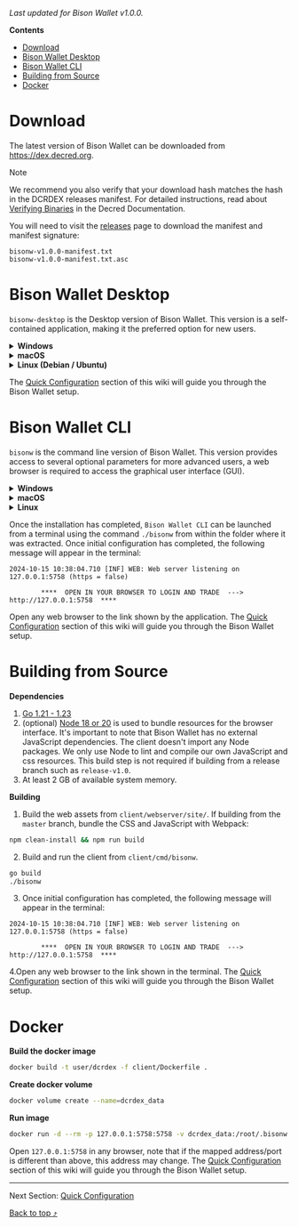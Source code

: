 <a id="top"></a>

_Last updated for Bison Wallet v1.0.0._


**Contents**
- [Download](#download)
- [Bison Wallet Desktop](#bison-wallet-desktop)
- [Bison Wallet CLI](#bison-wallet-cli)
- [Building from Source](#building-from-source)
- [Docker](#docker)


# Download

The latest version of Bison Wallet can be downloaded from https://dex.decred.org.

> [!NOTE]
> We recommend you also verify that your download hash matches the hash 
in the DCRDEX releases manifest. For detailed instructions, read about 
[Verifying Binaries](https://docs.decred.org/advanced/verifying-binaries/)
 in the Decred Documentation.

You will need to visit the [releases](https://github.com/decred/dcrdex/releases) page 
to download the manifest and manifest signature:

```
bisonw-v1.0.0-manifest.txt
bisonw-v1.0.0-manifest.txt.asc
```

# Bison Wallet Desktop

``bisonw-desktop`` is the Desktop version of Bison Wallet. This version is a self-contained 
application,  making it the preferred option for new users.


<details>
<summary><b>Windows</b></summary> 

1. Download the Windows installer ``bisonw-desktop-windows-amd64-v1.0.0.msi``.

2. Double click the installer and follow the instructions.

3. The installer adds a shortcut to Bison Wallet on your Start Menu.

</details>
<details>
<summary><b>macOS</b></summary> 

1. Download the ``bisonw-desktop-darwin-amd64-v1.0.0.dmg`` file.

2. Double click the ``bisonw-desktop-darwin-amd64-v1.0.0.dmg` file to mount the disk image.

3. Drag the ``bisonw-desktop.app`` file into the link to your Applications folder within the 
disk image.

</details>
<details>
<summary><b>Linux (Debian / Ubuntu)</b></summary> 

1. Download the ```bisonw-desktop-linux-amd64-v1.0.0.deb``` file.

2. Open a terminal in the extracted folder and run the command 
```sudo dpkg -i ./bisonw-desktop-linux-amd64-v1.0.0.deb```.

3. Bison Wallet can then be launched from the applications menu.

Once the installation has completed, `Bison Wallet Desktop` can be launched from
the shortcut added to the Start/Application menu. A new window will appear once the 
application starts. 

</details>

The [Quick Configuration](Quick-Configuration) section of this wiki will guide you
through the Bison Wallet setup.

# Bison Wallet CLI

``bisonw`` is the command line version of Bison Wallet. This version provides access to several
optional parameters for more advanced users, a web browser is required to access the 
graphical user interface (GUI).

<details>
<summary><b>Windows</b></summary> 

1. Download the ``bisonw-windows-amd64-v1.0.0.zip`` file.

2. Navigate to the download location and extract ``bisonw-windows-amd64-v1.0.0.zip``.

3. The extracted files include an executable named ``bisonw``.

</details>
<details>
<summary><b>macOS</b></summary> 

1. Download the ``bisonw-darwin-amd64-v1.0.0.tar.gz`` file.

2. Navigate to the download location and extract ``bisonw-darwin-amd64-v1.0.0.tar.gz``.

3. The extracted files include an executable named ``bisonw``.

4. Open a terminal in the extracted folder and run the command ```chmod u+x bisonw``.

5. Bison Wallet can then be launched from the terminal using the command ``./bisonw``.

</details>
<details>
<summary><b>Linux</b></summary> 

1. Download the ``bisonw-linux-amd64-v1.0.0.tar.gz`` file.

2. Navigate to the download location and extract ``bisonw-linux-amd64-v1.0.0.tar.gz``.

3. The extracted files include an executable named ``bisonw``.

4. Open a terminal in the extracted folder and run the command ``chmod u+x bisonw``.

5. Bison Wallet can then be launched from the terminal using the command ``./bisonw``.

</details>

Once the installation has completed, `Bison Wallet CLI` can be launched from a terminal 
using the command ``./bisonw`` from within the folder where it was extracted. Once initial 
configuration has completed, the following message will appear in the terminal:

```
2024-10-15 10:38:04.710 [INF] WEB: Web server listening on 127.0.0.1:5758 (https = false)

        ****  OPEN IN YOUR BROWSER TO LOGIN AND TRADE  --->  http://127.0.0.1:5758  ****

```
Open any web browser to the link shown by the application. 
The [Quick Configuration](Quick-Configuration) section of this wiki will guide you
through the Bison Wallet setup.


# Building from Source

**Dependencies**

1. [Go 1.21 - 1.23](https://golang.org/doc/install)
2. (optional) [Node 18 or 20](https://docs.npmjs.com/downloading-and-installing-node-js-and-npm) 
is used to bundle resources for the browser interface. It's important to note that Bison Wallet has no 
external JavaScript dependencies. The client doesn't import any Node packages. We only use Node to lint 
and compile our own JavaScript and css resources. This build step is not required if building from a 
release branch such as `release-v1.0`.
1. At least 2 GB of available system memory.

**Building**

1. Build the web assets from `client/webserver/site/`. 
If building from the `master` branch, bundle the CSS and JavaScript with Webpack:

```sh
npm clean-install && npm run build
```

2. Build and run the client from `client/cmd/bisonw`.

```sh
go build
./bisonw
```
3. Once initial configuration has completed, the following message will appear 
in the terminal:

```
2024-10-15 10:38:04.710 [INF] WEB: Web server listening on 127.0.0.1:5758 (https = false)

        ****  OPEN IN YOUR BROWSER TO LOGIN AND TRADE  --->  http://127.0.0.1:5758  ****

```
4.Open any web browser to the link shown in the terminal. 
The [Quick Configuration](Quick-Configuration) section of this wiki will guide you
through the Bison Wallet setup.

# Docker

**Build the docker image**

```sh
docker build -t user/dcrdex -f client/Dockerfile .
```

**Create docker volume**

```sh
docker volume create --name=dcrdex_data
```

**Run image**

```sh
docker run -d --rm -p 127.0.0.1:5758:5758 -v dcrdex_data:/root/.bisonw user/dcrdex
```

Open `127.0.0.1:5758` in any browser, note that if the mapped address/port is different 
than above, this address may change. The [Quick Configuration](Quick-Configuration) section of this 
wiki will guide you through the Bison Wallet setup.

---

Next Section: [Quick Configuration](Quick-Configuration)

[Back to top ⤴](#top)